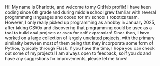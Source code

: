 Hi! My name is Charlotte, and welcome to my GitHub profile! I have been coding since 6th grade and during middle school grew familiar with several programming languages and coded for my school's robotics team. However, I only really picked up programming as a hobby in January 2025, after taking CS50x and discovering that programming could be used as a tool to build cool projects or even for self-expression! Since then, I have worked on a large collection of largely unrelated projects, with the primary similarity between most of them being that they incorporate some form of Python, typically through Flask. If you have the time, I hope you can check out some of my projects! I am always open to feedback, so if you do and have any suggestions for improvements, please let me know! 
